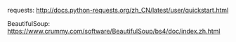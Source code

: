 requests:
http://docs.python-requests.org/zh_CN/latest/user/quickstart.html

BeautifulSoup:
https://www.crummy.com/software/BeautifulSoup/bs4/doc/index.zh.html
